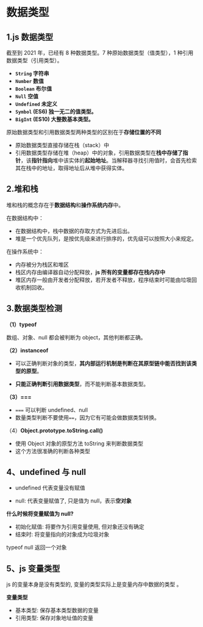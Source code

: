 # 数据类型

## 1.js 数据类型

截至到 2021 年，已经有 8 种数据类型。7 种原始数据类型（值类型），1 种引用数据类型（引用类型）。

- **`String` 字符串**
- **`Number` 数值**
- **`Boolean` 布尔值**
- **`Null` 空值**
- **`Undefined` 未定义**
- **`Symbol` (ES6) 独一无二的值类型。**
- **`BigInt` (ES10) 大整数基本类型。**

原始数据类型和引用数据类型两种类型的区别在于**存储位置的不同**

- 原始数据类型直接存储在栈（stack）中
- 引用数据类型存储在堆（heap）中的对象，引用数据类型在**栈中存储了指针**，该**指针指向**堆中该实体的**起始地址**。当解释器寻找引用值时，会首先检索其在栈中的地址，取得地址后从堆中获得实体。

## 2.堆和栈

堆和栈的概念存在于**数据结构**和**操作系统内存**中。

在数据结构中：

- 在数据结构中，栈中数据的存取方式为先进后出。
- 堆是一个优先队列，是按优先级来进行排序的，优先级可以按照大小来规定。

在操作系统中：

- 内存被分为栈区和堆区
- 栈区内存由编译器自动分配释放，**js 所有的变量都存在栈内存中**
- 堆区内存一般由开发者分配释放，若开发者不释放，程序结束时可能由垃圾回收机制回收。

## 3.数据类型检测

**（1）typeof**

数组、对象、null 都会被判断为 object，其他判断都正确。

**（2）instanceof**

- 可以正确判断对象的类型，**其内部运行机制是判断在其原型链中能否找到该类型的原型**。

- **只能正确判断引用数据类型**，而不能判断基本数据类型。

**（3）===**

- `===` 可以判断 undefined、null
- 数量类型判断不要使用`==`，因为它有可能会做数据类型转换。

（4）**Object.prototype.toString.call()**

- 使用 Object 对象的原型方法 toString 来判断数据类型
- 这个方法很准确的判断各种类型

## 4、undefined 与 null

- undefined 代表变量没有赋值

- null: 代表变量赋值了, 只是值为 null，表示**空对象**

**什么时候将变量赋值为 null?**

- 初始化赋值: 将要作为引用变量使用, 但对象还没有确定
- 结束时: 将变量指向的对象成为垃圾对象

typeof null 返回一个对象

## 5、js 变量类型

js 的变量本身是没有类型的, 变量的类型实际上是变量内存中数据的类型 。

**变量类型**

- 基本类型: 保存基本类型数据的变量
- 引用类型: 保存对象地址值的变量
